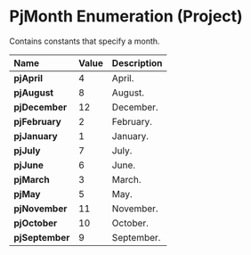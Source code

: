 
# PjMonth Enumeration (Project)

Contains constants that specify a month.



|**Name**|**Value**|**Description**|
|:-----|:-----|:-----|
| **pjApril**|4|April.|
| **pjAugust**|8|August.|
| **pjDecember**|12|December.|
| **pjFebruary**|2|February.|
| **pjJanuary**|1|January.|
| **pjJuly**|7|July.|
| **pjJune**|6|June.|
| **pjMarch**|3|March.|
| **pjMay**|5|May.|
| **pjNovember**|11|November.|
| **pjOctober**|10|October.|
| **pjSeptember**|9|September.|
